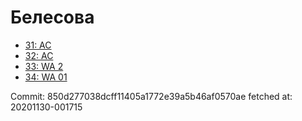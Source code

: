 # Белесова
- [31: AC](31.md)
- [32: AC](32.md)
- [33: WA 2](33.md)
- [34: WA 01](34.md)

Commit: 850d277038dcff11405a1772e39a5b46af0570ae
 fetched at: 20201130-001715
